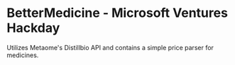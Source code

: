 # BetterMedicine - Microsoft Ventures Hackday
Utilizes Metaome's Distillbio API and contains a simple price parser for medicines.
